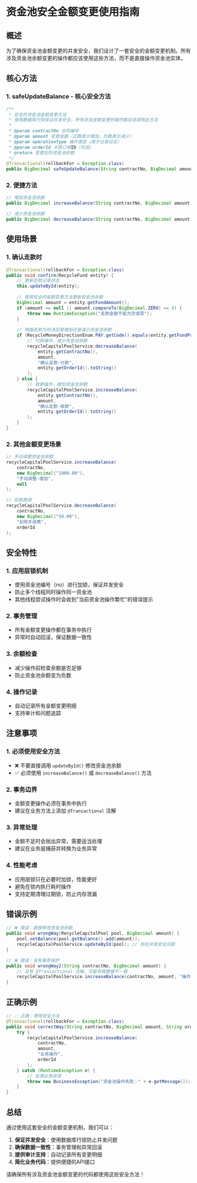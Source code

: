 # 资金池安全金额变更使用指南

## 概述

为了确保资金池金额变更的并发安全，我们设计了一套安全的金额变更机制。所有涉及资金池余额变更的操作都应该使用这些方法，而不是直接操作资金池实体。

## 核心方法

### 1. safeUpdateBalance - 核心安全方法

```java
/**
 * 安全的资金池金额变更方法
 * 使用数据库行锁保证并发安全，所有涉及金额变更的操作都应该调用此方法
 * 
 * @param contractNo 合同编号
 * @param amount 变更金额（正数表示增加，负数表示减少）
 * @param operationType 操作类型（用于记录日志）
 * @param orderId 关联订单ID（可选）
 * @return 变更后的资金池余额
 */
@Transactional(rollbackFor = Exception.class)
public BigDecimal safeUpdateBalance(String contractNo, BigDecimal amount, String operationType, String orderId)
```

### 2. 便捷方法

```java
// 增加资金池余额
public BigDecimal increaseBalance(String contractNo, BigDecimal amount, String operationType, String orderId)

// 减少资金池余额
public BigDecimal decreaseBalance(String contractNo, BigDecimal amount, String operationType, String orderId)
```

## 使用场景

### 1. 确认走款时

```java
@Transactional(rollbackFor = Exception.class)
public void confirm(RecycleFund entity) {
    // 更新走款记录状态
    this.updateById(entity);
    
    // 使用安全的金额变更方法更新资金池余额
    BigDecimal amount = entity.getFundAmount();
    if (amount == null || amount.compareTo(BigDecimal.ZERO) == 0) {
        throw new RuntimeException("走款金额不能为空或零");
    }
    
    // 根据走款方向决定是增加还是减少资金池余额
    if (RecycleMoneyDirectionEnum.PAY.getCode().equals(entity.getFundPoolDirection())) {
        // 付款操作，减少资金池余额
        recycleCapitalPoolService.decreaseBalance(
            entity.getContractNo(), 
            amount, 
            "确认走款-付款", 
            entity.getOrderId().toString()
        );
    } else {
        // 收款操作，增加资金池余额
        recycleCapitalPoolService.increaseBalance(
            entity.getContractNo(), 
            amount, 
            "确认走款-收款", 
            entity.getOrderId().toString()
        );
    }
}
```

### 2. 其他金额变更场景

```java
// 手动调整资金池余额
recycleCapitalPoolService.increaseBalance(
    contractNo, 
    new BigDecimal("1000.00"), 
    "手动调整-增加", 
    null
);

// 扣除费用
recycleCapitalPoolService.decreaseBalance(
    contractNo, 
    new BigDecimal("50.00"), 
    "扣除手续费", 
    orderId
);
```

## 安全特性

### 1. 应用层锁机制
- 使用资金池编号（no）进行加锁，保证并发安全
- 防止多个线程同时操作同一资金池
- 其他线程尝试操作时会收到"当前资金池操作繁忙"的错误提示

### 2. 事务管理
- 所有金额变更操作都在事务中执行
- 异常时自动回滚，保证数据一致性

### 3. 余额检查
- 减少操作前检查余额是否足够
- 防止资金池余额变为负数

### 4. 操作记录
- 自动记录所有金额变更明细
- 支持审计和问题追踪

## 注意事项

### 1. 必须使用安全方法
- ❌ 不要直接调用 `updateById()` 修改资金池余额
- ✅ 必须使用 `increaseBalance()` 或 `decreaseBalance()` 方法

### 2. 事务边界
- 金额变更操作必须在事务中执行
- 建议在业务方法上添加 `@Transactional` 注解

### 3. 异常处理
- 金额不足时会抛出异常，需要适当处理
- 建议在业务层捕获并转换为业务异常

### 4. 性能考虑
- 应用层锁只在必要时加锁，性能更好
- 避免在锁内执行耗时操作
- 支持定期清理过期锁，防止内存泄漏

## 错误示例

```java
// ❌ 错误：直接修改资金池余额
public void wrongWay(RecycleCapitalPool pool, BigDecimal amount) {
    pool.setBalance(pool.getBalance().add(amount));
    recycleCapitalPoolService.updateById(pool); // 存在并发安全问题
}

// ❌ 错误：没有事务保护
public void wrongWay2(String contractNo, BigDecimal amount) {
    // 没有 @Transactional 注解，可能导致数据不一致
    recycleCapitalPoolService.increaseBalance(contractNo, amount, "操作", null);
}
```

## 正确示例

```java
// ✅ 正确：使用安全方法
@Transactional(rollbackFor = Exception.class)
public void correctWay(String contractNo, BigDecimal amount, String orderId) {
    try {
        recycleCapitalPoolService.increaseBalance(
            contractNo, 
            amount, 
            "业务操作", 
            orderId
        );
    } catch (RuntimeException e) {
        // 处理业务异常
        throw new BusinessException("资金池操作失败：" + e.getMessage());
    }
}
```

## 总结

通过使用这套安全的金额变更机制，我们可以：

1. **保证并发安全**：使用数据库行锁防止并发问题
2. **确保数据一致性**：事务管理和异常回滚
3. **提供审计支持**：自动记录所有变更明细
4. **简化业务代码**：提供便捷的API接口

请确保所有涉及资金池金额变更的代码都使用这些安全方法！ 